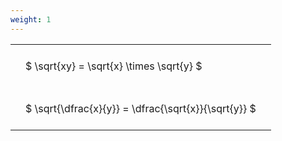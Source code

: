 ```yaml
---
weight: 1
---
```


<style type="text/css">
#T_e8179 th.col_heading {
  text-align: left;
  font-size: 1em;
}
#T_e8179 td {
  text-align: left;
  font-size: 1em;
  padding: 1.5em;
}
</style>
<table id="T_e8179">
  <thead>
  </thead>
  <tbody>
    <tr>
      <td id="T_e8179_row0_col0" class="data row0 col0" >$ \sqrt{xy} = \sqrt{x} \times \sqrt{y} $</td>
    </tr>
    <tr>
      <td id="T_e8179_row1_col0" class="data row1 col0" >$ \sqrt{\dfrac{x}{y}} = \dfrac{\sqrt{x}}{\sqrt{y}} $</td>
    </tr>
  </tbody>
</table>
